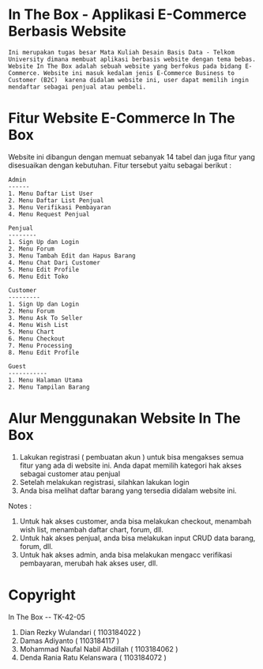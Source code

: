 # In The Box - Applikasi E-Commerce Berbasis Website

	Ini merupakan tugas besar Mata Kuliah Desain Basis Data - Telkom University dimana membuat aplikasi berbasis website dengan tema bebas. Website In The Box adalah sebuah website yang berfokus pada bidang E-Commerce. Website ini masuk kedalam jenis E-Commerce Business to Customer (B2C)  karena didalam website ini, user dapat memilih ingin mendaftar sebagai penjual atau pembeli. 
	
# Fitur Website E-Commerce In The Box

Website ini dibangun dengan memuat sebanyak 14 tabel dan juga fitur yang disesuaikan dengan kebutuhan. Fitur tersebut yaitu sebagai berikut :

	Admin
	------
	1. Menu Daftar List User
	2. Menu Daftar List Penjual
	3. Menu Verifikasi Pembayaran
	4. Menu Request Penjual

	Penjual
	--------
	1. Sign Up dan Login
	2. Menu Forum
	3. Menu Tambah Edit dan Hapus Barang
	4. Menu Chat Dari Customer 
	5. Menu Edit Profile
	6. Menu Edit Toko

	Customer
	---------
	1. Sign Up dan Login
	2. Menu Forum
	3. Menu Ask To Seller
	4. Menu Wish List
	5. Menu Chart
	6. Menu Checkout
	7. Menu Processing
	8. Menu Edit Profile

	Guest
	-----------
	1. Menu Halaman Utama
	2. Menu Tampilan Barang


# Alur Menggunakan Website In The Box

1. Lakukan registrasi ( pembuatan akun ) untuk bisa mengakses semua fitur yang ada di website ini. Anda dapat memilih kategori hak akses sebagai customer atau penjual
2. Setelah melakukan registrasi, silahkan lakukan login
3. Anda bisa melihat daftar barang yang tersedia didalam website ini. 

Notes :
1. Untuk hak akses customer, anda bisa melakukan checkout, menambah wish list, menambah daftar chart, forum, dll. 
2. Untuk hak akses penjual, anda bisa melakukan input CRUD data barang, forum, dll.
3. Untuk hak akses admin, anda bisa melakukan mengacc verifikasi pembayaran, merubah hak akses user, dll. 


# Copyright

In The Box -- TK-42-05

1. Dian Rezky Wulandari ( 1103184022 )
2. Damas Adiyanto ( 1103184117 )
3. Mohammad Naufal Nabil Abdillah ( 1103184062 )
4. Denda Rania Ratu Kelanswara ( 1103184072 )
